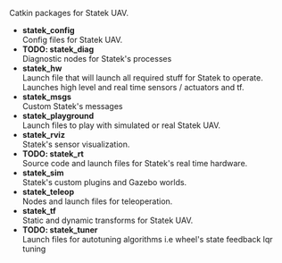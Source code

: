 Catkin packages for Statek UAV.

* **statek_config** </br>
  Config files for Statek UAV.
* **TODO: statek_diag** </br>
  Diagnostic nodes for Statek's processes
* **statek_hw** </br>
  Launch file that will launch all required stuff for Statek to operate. Launches high level and real time sensors / actuators and tf.
* **statek_msgs** </br>
  Custom Statek's messages
* **statek_playground** </br>
  Launch files to play with simulated or real Statek UAV.
* **statek_rviz** </br>
  Statek's sensor visualization. 
* **TODO: statek_rt** </br>
  Source code and launch files for Statek's real time hardware.
* **statek_sim** </br>
  Statek's custom plugins and Gazebo worlds.
* **statek_teleop** </br>
  Nodes and launch files for teleoperation.
* **statek_tf** </br>
  Static and dynamic transforms for Statek UAV.
* **TODO: statek_tuner** </br>
  Launch files for autotuning algorithms i.e wheel's state feedback lqr tuning
